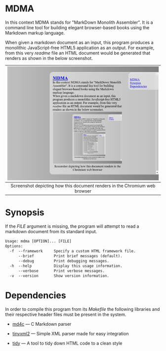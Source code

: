 # MDMA #########################################################################

In this context MDMA stands for "MarkDown Monolith Assembler". It is a command
line tool for building elegant browser-based books using the Markdown markup
language.

When given a markdown document as an input, this program produces a monolithic
JavaScript-free HTML5 application as an output. For example, from this very
_readme_ file an HTML document would be generated that renders as shown in the
below screenshot.

|  ![Screenshot](screenshot.jpg "Screenshot depicting a rendered HTML file")   |
| :--------------------------------------------------------------------------: |
|  Screenshot depicting how this document renders in the Chromium web browser  |

# Synopsis #####################################################################

If the _FILE_ argument is missing, the program will attempt to read a markdown
document from its standard input.

```
Usage: mdma [OPTION]... [FILE]
Options:
  -f  --framework     Specify a custom HTML framework file.
      --brief         Print brief messages (default).
      --debug         Print debugging messages.
  -h  --help          Display this usage information.
      --verbose       Print verbose messages.
  -v  --version       Show version information.

```

# Dependencies #################################################################

In order to compile this program from its _Makefile_ the following libraries and
their respective header files must be present in the system.

* [md4c](https://github.com/mity/md4c) —
  C Markdown parser

* [tinyxml2](https://github.com/leethomason/tinyxml2) —
  Simple XML parser made for easy integration

* [tidy](https://www.html-tidy.org/) —
  A tool to tidy down HTML code to a clean style
